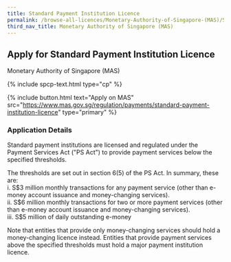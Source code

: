 ```yaml
---
title: Standard Payment Institution Licence
permalink: /browse-all-licences/Monetary-Authority-of-Singapore-(MAS)/Standard-Payment-Institution-Licence
third_nav_title: Monetary Authority of Singapore (MAS)
---
```


## Apply for Standard Payment Institution Licence

Monetary Authority of Singapore (MAS)

{% include spcp-text.html type="cp" %}

{% include button.html text="Apply on MAS" src="https://www.mas.gov.sg/regulation/payments/standard-payment-institution-licence" type="primary" %}

### Application Details

<p>Standard payment institutions are licensed and regulated under the Payment Services Act ("PS Act") to provide payment services below the specified thresholds.</p>
<p>The thresholds are set out in section 6(5) of the PS Act. In summary, these are:<br />i. S$3 million monthly transactions for any payment service (other than e-money account issuance and money-changing services).<br />ii. S$6 million monthly transactions for two or more payment services (other than e-money account issuance and money-changing services).<br />iii. S$5 million of daily outstanding e-money</p>
<p>Note that entities that provide only money-changing services should hold a money-changing licence instead. Entities that provide payment services above the specified thresholds must hold a major payment institution licence.</p>

